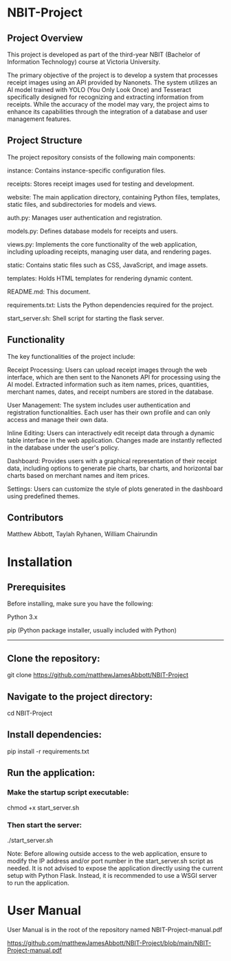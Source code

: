 # NBIT-Project

## Project Overview

This project is developed as part of the third-year NBIT (Bachelor of Information Technology) course at Victoria University.

The primary objective of the project is to develop a system that processes receipt images using an API provided by Nanonets. The system utilizes an AI model trained with YOLO (You Only Look Once) and Tesseract specifically designed for recognizing and extracting information from receipts. While the accuracy of the model may vary, the project aims to enhance its capabilities through the integration of a database and user management features.

## Project Structure

The project repository consists of the following main components:

instance: Contains instance-specific configuration files.

receipts: Stores receipt images used for testing and development.

website: The main application directory, containing Python files, templates, static files, and subdirectories for models and views.

auth.py: Manages user authentication and registration.

models.py: Defines database models for receipts and users.

views.py: Implements the core functionality of the web application, including uploading receipts, managing user data, and rendering pages.

static: Contains static files such as CSS, JavaScript, and image assets.

templates: Holds HTML templates for rendering dynamic content.

README.md: This document.

requirements.txt: Lists the Python dependencies required for the project.

start_server.sh: Shell script for starting the flask server.

## Functionality

The key functionalities of the project include:

Receipt Processing: Users can upload receipt images through the web interface, which are then sent to the Nanonets API for processing using the AI model. Extracted information such as item names, prices, quantities, merchant names, dates, and receipt numbers are stored in the database.

User Management: The system includes user authentication and registration functionalities. Each user has their own profile and can only access and manage their own data.

Inline Editing: Users can interactively edit receipt data through a dynamic table interface in the web application. Changes made are instantly reflected in the database under the user's policy.

Dashboard: Provides users with a graphical representation of their receipt data, including options to generate pie charts, bar charts, and horizontal bar charts based on merchant names and item prices.

Settings: Users can customize the style of plots generated in the dashboard using predefined themes.

## Contributors

Matthew Abbott,
Taylah Ryhanen,
William Chairundin

# Installation

## Prerequisites

Before installing, make sure you have the following:

Python 3.x

pip (Python package installer, usually included with Python)

_______________________

## Clone the repository:

git clone https://github.com/matthewJamesAbbott/NBIT-Project

## Navigate to the project directory:

cd NBIT-Project

## Install dependencies:

pip install -r requirements.txt

## Run the application:

### Make the startup script executable:

chmod +x start_server.sh

### Then start the server:

./start_server.sh

Note: Before allowing outside access to the web application, ensure to modify the IP address and/or port number in the start_server.sh script as needed. It is not advised to expose the application directly using the current setup with Python Flask. Instead, it is recommended to use a WSGI server to run the application.

# User Manual

User Manual is in the root of the repository named NBIT-Project-manual.pdf

https://github.com/matthewJamesAbbott/NBIT-Project/blob/main/NBIT-Project-manual.pdf
